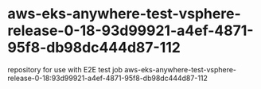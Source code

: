 # aws-eks-anywhere-test-vsphere-release-0-18-93d99921-a4ef-4871-95f8-db98dc444d87-112
repository for use with E2E test job aws-eks-anywhere-test-vsphere-release-0-18:93d99921-a4ef-4871-95f8-db98dc444d87-112
